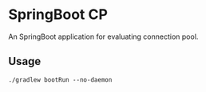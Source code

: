 # SpringBoot CP

An SpringBoot application for evaluating connection pool.

## Usage

```
./gradlew bootRun --no-daemon
```
